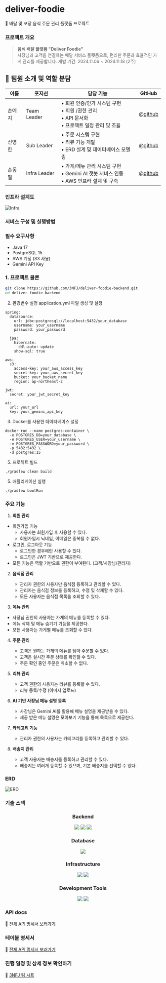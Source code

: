 # deliver-foodie
🍜 배달 및 포장 음식 주문 관리 플랫폼 프로젝트

### 프로젝트 개요
> **음식 배달 플랫폼 "Deliver Foodie"** <br>
> 사장님과 고객을 연결하는 배달 서비스 플랫폼으로, 편리한 주문과 효율적인 가게 관리를 제공합니다.
> 개발 기간: 2024.11.06 ~ 2024.11.18 (2주)

## 👥 팀원 소개 및 역할 분담

| 이름 | 포지션 | 담당 기능 | GitHub |
|------|--------|-----------|---------|
| 손예지 | Team Leader | • 회원 인증/인가 시스템 구현<br>• 회원 /권한 관리<br>• API 문서화<br>• 프로젝트 일정 관리 및 조율 | [@github](https://github.com/handyejee) |
| 신영한 | Sub Leader | • 주문 시스템 구현<br>• 리뷰 기능 개발<br>• ERD 설계 및 데이터베이스 모델링<br> | [@github](https://github.com/syhan7516) |
| 손동필 | Infra Leader | • 가게/메뉴 관리 시스템 구현<br>• Gemini AI 챗봇 서비스 연동<br>• AWS 인프라 설계 및 구축 | [@github](https://github.com/sdongpil) |

### 인프라 설계도
![Infra](./src/main/resources/static/images/infra.png)

### 서비스 구성 및 실행방법
### 필수 요구사항
- Java 17
- PostgreSQL 15
- AWS 계정 (S3 사용)
- Gemini API Key

### 1. 프로젝트 클론
```bash
git clone https://github.com/3NFJ/deliver-foodie-backend.git
cd deliver-foodie-backend
```

2. 환경변수 설정
application.yml 파일 생성 및 설정
```
spring:
  datasource:
    url: jdbc:postgresql://localhost:5432/your_database
    username: your_username
    password: your_password

  jpa:
    hibernate:
      ddl-auto: update
    show-sql: true

aws:
  s3:
    access-key: your_aws_access_key
    secret-key: your_aws_secret_key
    bucket: your_bucket_name
    region: ap-northeast-2

jwt:
  secret: your_jwt_secret_key

ai:
  url: your_url
  key: your_gemini_api_key
```

3. Docker를 사용한 데이터베이스 설정
```
docker run --name postgres-container \
  -e POSTGRES_DB=your_database \
  -e POSTGRES_USER=your_username \
  -e POSTGRES_PASSWORD=your_password \
  -p 5432:5432 \
  -d postgres:15
```

5. 프로젝트 빌드
```
./gradlew clean build
```

5. 애플리케이션 실행
```
./gradlew bootRun
```

### 주요 기능
1. **회원 관리**
- 회원가입 기능
    - 사용자는 회원가입 후 사용할 수 있다.
    - 회원가입시 닉네임, 이메일은 중복될 수 없다.
- 로그인, 로그아웃 기능
    - 로그인한 경우에만 사용할 수 있다.
    - 로그인은 JWT 기반으로 제공한다.
- 모든 기능은 역할 기반으로 권한이 부여된다. (고객/사장님/관리자)
  
2. **음식점 관리**
   - 관리자 권한의 사용자만 음식점 등록하고 관리할 수 있다.
   - 관리자는 음식점 정보를 등록하고, 수정 및 삭제할 수 있다.
   - 모든 사용자는 음식점 목록을 조회할 수 있다.

3. **메뉴 관리**
  - 사장님 권한의 사용자는 가게의 메뉴를 등록할 수 있다.
  - 메뉴 삭제 및 메뉴 숨기기 기능을 제공한다.
  - 모든 사용자는 가게별 메뉴를 조회할 수 있다.
   
4. **주문 관리**
   - 고객은 원하는 가게의 메뉴를 담아 주문할 수 있다.
   - 고객은 실시간 주문 상태를 확인할 수 있다.
   - 주문 확인 중인 주문은 취소할 수 없다.

6. **리뷰 관리**
   - 고객 권한의 사용자는 리뷰를 등록할 수 있다.
   - 리뷰 등록/수정 (이미지 업로드)

8. **AI 기반 사장님 메뉴 설명 등록**
   - 사장님은 Gemini AI를 활용해 메뉴 설명을 제공받을 수 있다.
   - 제공 받은 메뉴 설명은 모아보기 기능을 통해 목록으로 제공한다.

9. **카테고리 기능**
    - 관리자 권한의 사용자는 카테고리를 등록하고 관리할 수 있다.
   
11. **배송지 관리**
    - 고객 사용자는 배송지를 등록하고 관리할 수 있다.
    - 배송지는 여러개 등록할 수 있으며, 기본 배송지를 선택할 수 있다.

### ERD
![ERD](./src/main/resources/static/images/erd.png)

### 기술 스택
<div align=center>
  <h3>Backend</h3>
  <img src="https://img.shields.io/badge/java 17-007396?style=for-the-badge&logo=java&logoColor=white">
  <img src="https://img.shields.io/badge/spring boot 3.2.1-6DB33F?style=for-the-badge&logo=springboot&logoColor=white">
  <img src="https://img.shields.io/badge/spring security-6DB33F?style=for-the-badge&logo=springsecurity&logoColor=white">
  <h3>Database</h3>
  <img src="https://img.shields.io/badge/postgresql-4169E1?style=for-the-badge&logo=postgresql&logoColor=white">
  <h3>Infrastructure</h3>
  <img src="https://img.shields.io/badge/AWS EC2-FF9900?style=for-the-badge&logo=amazonec2&logoColor=white">
  <img src="https://img.shields.io/badge/AWS S3-569A31?style=for-the-badge&logo=amazons3&logoColor=white">
  <h3>Development Tools</h3>
  <img src="https://img.shields.io/badge/git-F05032?style=for-the-badge&logo=git&logoColor=white">
  <img src="https://img.shields.io/badge/github-181717?style=for-the-badge&logo=github&logoColor=white">
</div>

### API docs
📎 [전체 API 명세서 보러가기](https://docs.google.com/spreadsheets/d/1yKGRcgBnM2Gkw5XtqhH6qAzK9ZK9LEC4cRE_j-BvcyE/edit?gid=603954509#gid=603954509)

### 테이블 명세서
📎 [전체 API 명세서 보러가기](https://docs.google.com/spreadsheets/d/1yKGRcgBnM2Gkw5XtqhH6qAzK9ZK9LEC4cRE_j-BvcyE/edit?gid=1640232430#gid=1640232430)

### 진행 일정 및 상세 정보 확인하기
📎 [3NFJ 팀 시트](https://docs.google.com/spreadsheets/d/1yKGRcgBnM2Gkw5XtqhH6qAzK9ZK9LEC4cRE_j-BvcyE/edit?gid=0#gid=0)
